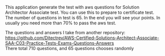 This application generate the test with aws questions for Solution Architector Associate test. You can use this to prepare to certificate test.
The number of questions in test is 65. In the end you will see your points. In usually you need more than 70% to pass the aws test. 

The questions and answers I take from another repository: https://github.com/Ditectrev/AWS-Certified-Solutions-Architect-Associate-SAA-C03-Practice-Tests-Exams-Questions-Answers  
There total 710 questions, and 65 questions chooses randomly
